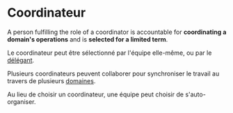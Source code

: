 # Coordinateur

<summary>
A person fulfilling the role of a coordinator is accountable for <strong>coordinating a domain's operations</strong> and is <strong>selected for a limited term</strong>.
</summary>

Le coordinateur peut être sélectionné par l'équipe elle-même, ou par le [délégant](glossary:delegator).

Plusieurs coordinateurs peuvent collaborer pour synchroniser le travail au travers de plusieurs [domaines](glossary:domain).

Au lieu de choisir un coordinateur, une équipe peut choisir de s'auto-organiser.